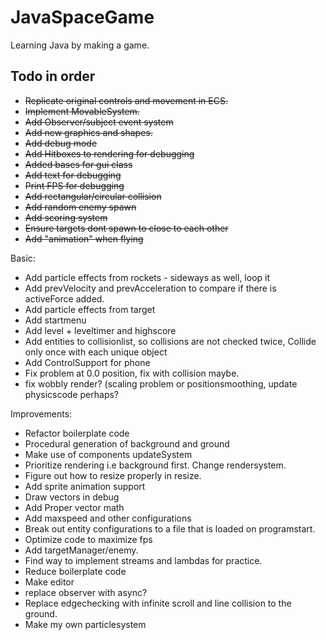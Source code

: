 # JavaSpaceGame
Learning Java by making a game.

## Todo in order

- <strike>Replicate original controls and movement in ECS. </strike>
- <strike>Implement MovableSystem. </strike>
- <strike>Add Observer/subject event system  </strike>
- <strike>Add new graphics and shapes. </strike>
- <strike>Add debug mode </strike>
- <strike> Add Hitboxes to rendering for debugging </strike>  
- <strike> Added bases for gui class </strike>
- <strike> Add text for debugging </strike>
- <strike> Print FPS for debugging </strike>
- <strike>Add rectangular/circular collision </strike>
- <strike> Add random enemy spawn </strike>
- <strike> Add scoring system </strike>
- <strike> Ensure targets dont spawn to close to each other </strike>
- <strike> Add "animation" when flying </strike>

Basic:
- Add particle effects from rockets - sideways as well, loop it  
- Add prevVelocity and prevAcceleration to compare if there is activeForce added.
- Add particle effects from target
- Add startmenu
- Add level + leveltimer and highscore
- Add entities to collisionlist, so collisions are not checked twice, Collide only once with each unique object
- Add ControlSupport for phone
- Fix problem at 0.0 position, fix with collision maybe.
- fix wobbly render? (scaling problem or positionsmoothing, update physicscode perhaps?



Improvements:
- Refactor boilerplate code  
- Procedural generation of background and ground
- Make use of components updateSystem
- Prioritize rendering i.e background first. Change rendersystem.
- Figure out how to resize properly in resize.
- Add sprite animation support
- Draw vectors in debug
- Add Proper vector math
- Add maxspeed and other configurations   
- Break out entity configurations to a file that is loaded on programstart. 
- Optimize code to maximize fps
- Add targetManager/enemy.
- Find way to implement streams and lambdas for practice.
- Reduce boilerplate code
- Make editor
- replace observer with async?
- Replace edgechecking with infinite scroll and line collision to the ground.
- Make my own particlesystem
